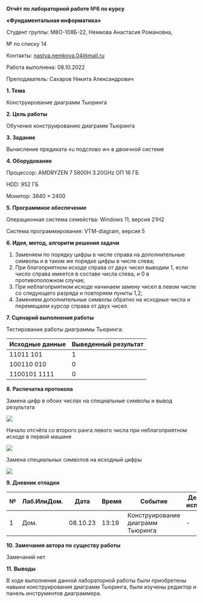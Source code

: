 **Отчёт по лабораторной работе №6 по курсу**

**«Фундаментальная информатика»**

Студент группы: М8О-108Б-22, Немкова Анастасия Романовна,

№ по списку 14

Контакты: [nastya.nemkova.04@mail.ru](mailto:nastya.nemkova.04@mail.ru)

Работа выполнена: 08.10.2022

Преподаватель: Сахаров Никита Александрович

**1. Тема**

Конструирование диаграмм Тьюринга

**2. Цель работы**

Обучение конструированию диаграмм Тьюринга

**3. Задание**

Вычисление предиката «u подслово w» в двоичной системе

**4. Оборудование**

Процессор: AMDRYZEN 7 5800H 3.20GHz ОП 16 ГБ

НDD: 952 ГБ

Монитор: 3840 × 2400

**5. Программное обеспечение**

Операционная система семейства: Windows 11, версия 21H2

Система программирования: VTM-diagram, версия 5

**6. Идея, метод, алгоритм решения задачи**

1. Заменяем по порядку цифры в числе справа на дополнительные символы и в таком же порядке цифры в числе слева;
2. При благоприятном исходе справа от двух чисел выводим 1, если число справа имеется в составе числа слева, и 0 в противоположном случае;
3. При неблагоприятном исходе начинаем замену чисел в левом числе со следующего разряда и повторяем пункты 1,2;
4. Заменяем дополнительные символы обратно на исходные числа и перемещаем курсор справа от двух чисел.

**7. Сценарий выполнения работы**

Тестирование работы диаграммы Тьюринга:

| Исходные данные | Выведенный результат |
| --- | --- |
| 11011 101 | 1 |
| 100110 010 | 0 |
| 1100101 1111 | 0 |

**8. Распечатка протокола**

Замена цифр в обоих числах на специальные символы и вывод результата

![](RackMultipart20221008-1-2tdqgw_html_122033ba02fb2ae3.png)

Начало отсчёта со второго ранга левого числа при неблагоприятном исходе в первой машине

![](RackMultipart20221008-1-2tdqgw_html_17e55c8ae420562e.png)

Замена специальных символов на исходный цифры

![](RackMultipart20221008-1-2tdqgw_html_8f69c989b5b020a6.png)

**9. Дневник отладки**

| № | Лаб.ИлиДом. | Дата | Время | Событие | Действие по исправлению | Примечание |
| --- | --- | --- | --- | --- | --- | --- |
|1 | Дом. | 08.10.23 | 13:19 | Конструирование диаграмм Тьюринга | - | - |

**10. Замечания автора по существу работы**

Замечаний нет

**11. Выводы**

В ходе выполнения данной лабораторной работы были приобретены навыки конструирования диаграмм Тьюринга, были изучены редактор и панель инструментов диаграммера.
